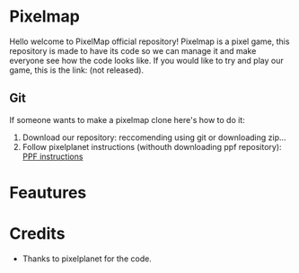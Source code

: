 # Pixelmap
Hello welcome to PixelMap official repository! Pixelmap is a pixel game, this repository is made to have its code so we can manage it and make everyone see how the code looks like. If you would like to try and play our game, this is the link: (not released).
## Git
If someone wants to make a pixelmap clone here's how to do it:
1. Download our repository: reccomending using git or downloading zip...
2. Follow pixelplanet instructions (withouth downloading ppf repository): [PPF instructions](https://git.pixelplanet.fun/ppfun/pixelplanet/src/branch/master/README.md)

# Feautures 

# Credits
- Thanks to pixelplanet for the code.
